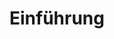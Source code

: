 ---
layout: redirect.njk
tags: page
key: introduction_de
title: Einführung
redirect: /de/accessibility/about-accessibility/
parent: accessibility_de
order: 1
---